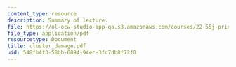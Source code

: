 ```yaml
---
content_type: resource
description: Summary of lecture.
file: https://ol-ocw-studio-app-qa.s3.amazonaws.com/courses/22-55j-principles-of-radiation-interactions-fall-2004/548fb4f358bb609494ec3fc7db8f72f0_cluster_damage.pdf
file_type: application/pdf
resourcetype: Document
title: cluster_damage.pdf
uid: 548fb4f3-58bb-6094-94ec-3fc7db8f72f0
---
```

